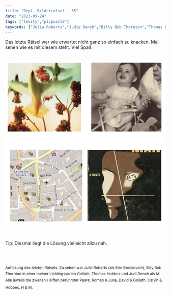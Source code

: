 ```yaml
---
title: "Dept. Bilderrätsel – 35"
date: "2023-09-24"
tags: ["levity","picpuzzle"]
keywords: ["Julia Roberts","Judie Dench","Billy Bob Thornton","Thomas Hobbes","Ralf Bendix","Judi Dench"]
---
```

Das letzte Rätsel war wie erwartet nicht ganz so einfach zu knacken. Mal sehen wie es mit diesem steht. Viel Spaß.

<br/>

<img  src="/assets/img/picpuzzle35.webp" alt="Bilderrätsel35">

<br/>
<br/>
<br/>

Tip: Diesmal liegt die Lösung vielleicht allzu nah.

<br/>
<br/>

<sup>Auflösung des letzten Rätsels: Zu sehen war <i>Julia</i> Roberts (als Erin Brockovich), Billy Bob Thornton in einer meiner Lieblingsserien <i>Goliath</i>, Thomas <i>Hobbes</i> und Judi Dench als <i>M</i>. Alle jeweils die zweiten Hälften berühmter Paare: Romeo & Julia, David & Goliath, Calvin & Hobbes, H & M. 
<sup>